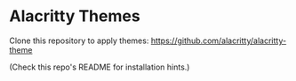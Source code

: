 # Alacritty Themes

Clone this repository to apply themes: https://github.com/alacritty/alacritty-theme

(Check this repo's README for installation hints.)
